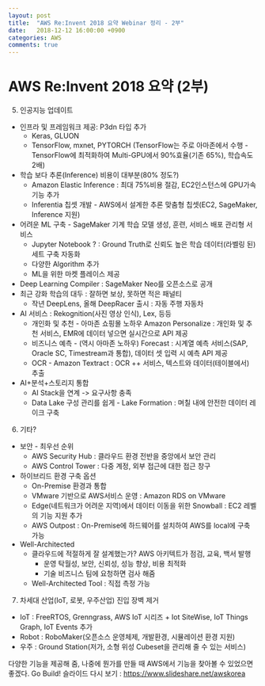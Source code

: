 ```yaml
---
layout: post
title:  "AWS Re:Invent 2018 요약 Webinar 정리 - 2부"
date:   2018-12-12 16:00:00 +0900
categories: AWS
comments: true
---
```

# AWS Re:Invent 2018 요약 (2부)

5. 인공지능 업데이트
  - 인프라 및 프레임워크 제공: P3dn 타입 추가
    - Keras, GLUON
    - TensorFlow, mxnet, PYTORCH (TensorFlow는 주로 아마존에서 수행 - TensorFlow에 최적화하여 Multi-GPU에서 90%효율(기존 65%), 학습속도 2배)
  - 학습 보다 추론(Inference) 비용이 대부분(80% 정도?)
    - Amazon Elastic Inference : 최대 75%비용 절감, EC2인스턴스에 GPU가속 기능 추가
    - Inferentia 칩셋 개발 - AWS에서 설계한 추론 맞춤형 칩셋(EC2, SageMaker, Inference 지원)
  - 어려운 ML 구축 - SageMaker 기계 학습 모델 생성, 훈련, 서비스 배포 관리형 서비스
    - Jupyter Notebook ? : Ground Truth로 신뢰도 높은 학습 데이터(라벨링 된) 세트 구축 자동화
    - 다양한 Algorithm 추가
    - ML을 위한 마켓 플레이스 제공
  - Deep Learning Compiler : SageMaker Neo를 오픈소스로 공개
  - 최근 강화 학습의 대두 : 잘하면 보상, 못하면 적은 패널티
    - 작년 DeepLens, 올해 DeepRacer 출시 : 자동 주행 자동차
  - AI 서비스 : Rekognition(사진 영상 인식), Lex, 등등
    - 개인화 및 추천 - 아마존 쇼핑몰 노하우 Amazon Personalize : 개인화 및 추천 서비스, EMR에 데이터 넣으면 실시간으로 API 제공
    - 비즈니스 예측 - (역시 아마존 노하우) Forecast : 시계열 예측 서비스(SAP, Oracle SC, Timestream과 통합), 데이터 셋 입력 시 예측 API 제공
    - OCR - Amazon Textract : OCR ++ 서비스, 텍스트와 데이터(테이블에서) 추출
  - AI+분석+스토리지 통합
    - AI Stack을 연계 -> 요구사항 충족
    - Data Lake 구성 관리를 쉽게 - Lake Formation : 며칠 내에 안전한 데이터 레이크 구축

6. 기타?
  - 보안 - 최우선 순위
    - AWS Security Hub : 클라우드 환경 전반을 중앙에서 보안 관리
    - AWS Control Tower : 다중 계정, 외부 접근에 대한 접근 창구
  - 하이브리드 환경 구축 옵션
    - On-Premise 환경과 통합
    - VMware 기반으로 AWS서비스 운영 : Amazon RDS on VMware
    - Edge(네트워크가 어려운 지역)에서 데이터 이동을 위한 Snowball : EC2 레벨의 기능 지원 추가
    - AWS Outpost : On-Premise에 하드웨어를 설치하여 AWS를 local에 구축 가능
  - Well-Architected
    - 클라우드에 적절하게 잘 설계했는가? AWS 아키텍트가 점검, 교육, 백서 발행
      - 운영 탁월성, 보안, 신뢰성, 성능 향상, 비용 최적화
      - 기술 비즈니스 팀에 요청하면 검사 해줌
    - Well-Architected Tool : 직접 측정 가능

7. 차세대 산업(IoT, 로봇, 우주산업) 진입 장벽 제거
  - IoT : FreeRTOS, Grenngrass, AWS IoT 시리즈 + Iot SiteWise, IoT Things Graph, IoT Events 추가
  - Robot : RoboMaker(오픈소스 운영체제, 개발환경, 시뮬레이션 환경 지원)
  - 우주 : Ground Station(저가, 소형 위성 Cubeset을 관리해 줄 수 있는 서비스)

다양한 기능을 제공해 줌, 나중에 뭔가를 만들 때 AWS에서 기능을 찾아볼 수 있었으면 좋겠다. Go Build!
슬라이드 다시 보기 : https://www.slideshare.net/awskorea 
